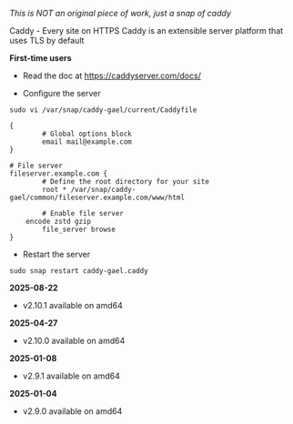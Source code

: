 _This is NOT an original piece of work, just a snap of caddy_

Caddy - Every site on HTTPS
Caddy is an extensible server platform that uses TLS by default

**First-time users**

* Read the doc at https://caddyserver.com/docs/

* Configure the server

`sudo vi /var/snap/caddy-gael/current/Caddyfile`

```
{
        # Global options block
        email mail@example.com
}

# File server
fileserver.example.com {
        # Define the root directory for your site
        root * /var/snap/caddy-gael/common/fileserver.example.com/www/html

        # Enable file server
	encode zstd gzip
        file_server browse
}
```

* Restart the server

`sudo snap restart caddy-gael.caddy`

**2025-08-22**
* v2.10.1 available on amd64

**2025-04-27**
* v2.10.0 available on amd64

**2025-01-08**
* v2.9.1 available on amd64

**2025-01-04**
* v2.9.0 available on amd64

